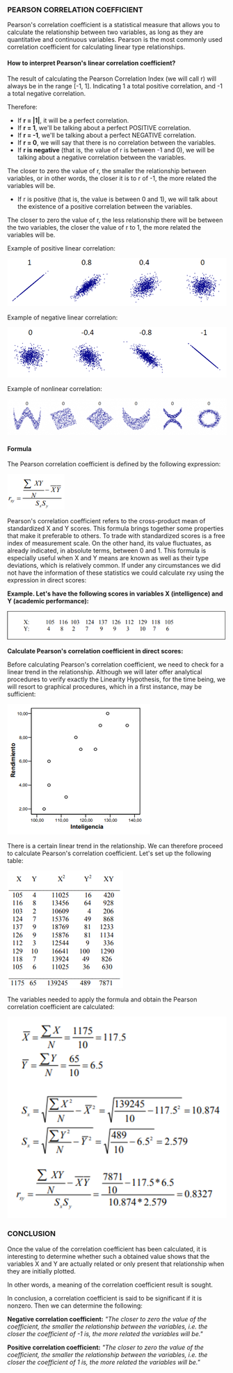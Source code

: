 ### PEARSON CORRELATION COEFFICIENT 

Pearson's correlation coefficient is a statistical measure that allows you to calculate the relationship 
between two variables, as long as they are quantitative and continuous variables. Pearson is the most 
commonly used correlation coefficient for calculating linear type relationships.

#### How to interpret Pearson's linear correlation coefficient?

The result of calculating the Pearson Correlation Index (we will call r) will always be in the range [-1, 1]. 
Indicating 1 a total positive correlation, and -1 a total negative correlation.

Therefore:

* If **r = |1|**, it will be a perfect correlation.
* If **r = 1**, we'll be talking about a perfect POSITIVE correlation.
* If **r = -1**, we'll be talking about a perfect NEGATIVE correlation.
* If **r = 0**, we will say that there is no correlation between the variables.
* If **r is negative** (that is, the value of r is between -1 and 0), we will be talking about a negative correlation between the variables. 

The closer to zero the value of r, the smaller the relationship between variables, or in other words, the closer it is to r of -1, the more related the variables will be.

* If r is positive (that is, the value is between 0 and 1), we will talk about the existence of a positive correlation between the variables. 

The closer to zero the value of r, the less relationship there will be between the two variables, the closer the value of r to 1, the more related the variables will be.

Example of positive linear correlation:

![](https://github.com/JosafatGambino/BigData/blob/Unit_1/Unit_1/Pamela's%20Homework/Images/Image1.png)

Example of negative linear correlation:

![](https://github.com/JosafatGambino/BigData/blob/Unit_1/Unit_1/Pamela's%20Homework/Images/Image2.png)

Example of nonlinear correlation:

![](https://github.com/JosafatGambino/BigData/blob/Unit_1/Unit_1/Pamela's%20Homework/Images/Image3.png)

#### Formula

The Pearson correlation coefficient is defined by the following expression: 


![](https://github.com/JosafatGambino/BigData/blob/Unit_1/Unit_1/Pamela's%20Homework/Images/Image4.png)


Pearson's correlation coefficient refers to the cross-product mean of standardized X and Y scores. This formula brings together some properties that make it preferable to others. To trade with standardized scores is a free index of measurement scale. On the other hand, its value fluctuates, as already indicated, in absolute terms, between 0 and 1. 
This formula is especially useful when X and Y means are known as well as their type deviations, which is relatively common. If under any circumstances we did not have the information of these statistics we could calculate rxy using the expression in direct scores:  

**Example. Let's have the following scores in variables X (intelligence) and Y (academic performance):**

![](https://github.com/JosafatGambino/BigData/blob/Unit_1/Unit_1/Pamela's%20Homework/Images/Image5.png)


**Calculate Pearson's correlation coefficient in direct scores:**
 
Before calculating Pearson's correlation coefficient, we need to check for a linear trend in the relationship. Although we will later offer analytical procedures to verify exactly the Linearity Hypothesis, for the time being, we will resort to graphical procedures, which in a first instance, may be sufficient: 


![](https://github.com/JosafatGambino/BigData/blob/Unit_1/Unit_1/Pamela's%20Homework/Images/Image6.png)


There is a certain linear trend in the relationship. We can therefore proceed to calculate Pearson's correlation coefficient. Let's set up the following table: 


![](https://github.com/JosafatGambino/BigData/blob/Unit_1/Unit_1/Pamela's%20Homework/Images/Image7.png)


The variables needed to apply the formula and obtain the Pearson correlation coefficient are calculated: 


![](https://github.com/JosafatGambino/BigData/blob/Unit_1/Unit_1/Pamela's%20Homework/Images/Image8.png)


### CONCLUSION

Once the value of the correlation coefficient has been calculated, it is interesting to determine whether such a obtained value shows that the variables X and Y are actually related or only present that relationship when they are initially plotted.
 
In other words, a meaning of the correlation coefficient result is sought. 
 
In conclusion, a correlation coefficient is said to be significant if it is nonzero. Then we can determine the following:

**Negative correlation coefficient:** _"The closer to zero the value of the coefficient, the smaller the relationship between the variables, i.e. the closer the coefficient of -1 is, the more related the variables will be."_

**Positive correlation coefficient:** _"The closer to zero the value of the coefficient, the smaller the relationship between the variables, i.e. the closer the coefficient of 1 is, the more related the variables will be."_